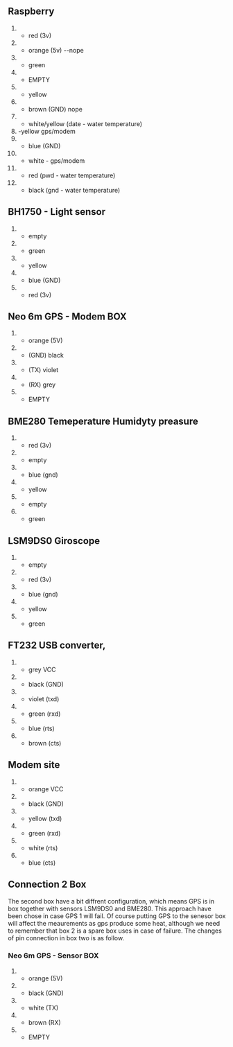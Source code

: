 ## Raspberry
1. - red (3v)
2. - orange (5v) --nope
3. - green 
4. - EMPTY
5. - yellow
6. - brown (GND) nope
7. - white/yellow (date - water temperature)
8. -yellow gps/modem
9. - blue (GND)
10. - white - gps/modem
17. - red (pwd - water temperature)
25. - black (gnd - water temperature)


## BH1750 - Light sensor
1. - empty
2. - green 
3. - yellow 
4. - blue (GND)
5. - red (3v)

## Neo 6m GPS - Modem BOX
1. - orange (5V)
2. - (GND) black
3. - (TX) violet
4. - (RX) grey
5. - EMPTY

## BME280 Temeperature Humidyty preasure
1. - red (3v)
2. - empty
3. - blue (gnd)
4. - yellow
5. - empty
6. - green

## LSM9DS0 Giroscope
1. - empty
2. - red (3v)
3. - blue (gnd)
4. - yellow
5. - green


## FT232 USB converter,
1. - grey VCC
2. - black (GND)
3. - violet (txd)
4. - green (rxd)
5. - blue (rts)
6. - brown (cts)


## Modem site
1. - orange VCC
2. - black (GND)
3. - yellow (txd)
4. - green (rxd)
5. - white (rts)
6. - blue (cts)


## Connection 2 Box
The second box have a bit diffrent configuration, which means GPS is in box together with sensors LSM9DS0 and BME280.
This approach have been chose in case GPS 1 will fail. Of course putting GPS to the senesor box will affect the meaurements as gps produce some heat, although we need to remember that box 2 is a spare box uses in case of failure.
The changes of pin connection in box two is as follow.
 
### Neo 6m GPS - Sensor BOX
1. - orange (5V)
2. - black (GND)
3. - white (TX) 
4. - brown (RX) 
5. - EMPTY
